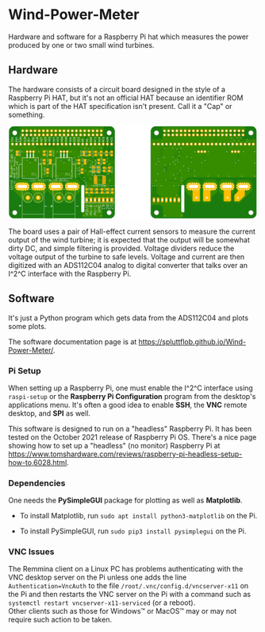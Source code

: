 # Wind-Power-Meter
Hardware and software for a Raspberry Pi hat which measures the power produced by one or two small wind turbines.

## Hardware
The hardware consists of a circuit board designed in the style of a Raspberry
Pi HAT, but it's not an official HAT because an identifier ROM which is part of
the HAT specification isn't present.  Call it a "Cap" or something. 

![Images of Circuit Board](WindPower_HAT_E.png)

The board uses a pair of Hall-effect current sensors to measure the current
output of the wind turbine; it is expected that the output will be somewhat
dirty DC, and simple filtering is provided.  Voltage dividers reduce the
voltage output of the turbine to safe levels.  Voltage and current are then
digitized with an ADS112C04 analog to digital converter that talks over an
I^2^C interface with the Raspberry Pi. 

## Software
It's just a Python program which gets data from the ADS112C04 and plots some 
plots. 

The software documentation page is at 
<https://spluttflob.github.io/Wind-Power-Meter/>.

### Pi Setup
When setting up a Raspberry Pi, one must enable the I^2^C interface using
`raspi-setup` or the **Raspberry Pi Configuration** program from the desktop's
applications menu.  It's often a good idea to enable **SSH**, the **VNC** 
remote desktop, and **SPI** as well. 

This software is designed to run on a "headless" Raspberry Pi. It has been
tested on the October 2021 release of Raspberry Pi OS. 
There's a nice page showing how to set up a "headless" (no monitor) Raspberry
Pi at 
<https://www.tomshardware.com/reviews/raspberry-pi-headless-setup-how-to,6028.html>.

### Dependencies

One needs the **PySimpleGUI** package for plotting as well as **Matplotlib**. 

* To install Matplotlib, run `sudo apt install python3-matplotlib` on the Pi.

* To install PySimpleGUI, run `sudo pip3 install pysimplegui` on the Pi.

### VNC Issues
The Remmina client on a Linux PC has problems authenticating with the VNC 
desktop server on the Pi unless one adds the line `Authentication=VncAuth` 
to the file `/root/.vnc/config.d/vncserver-x11` on the Pi and then restarts 
the VNC server on the Pi with a command such as 
`systemctl restart vncserver-x11-serviced` (or a reboot).  
Other clients such as those for Windows&trade; or MacOS&trade; may or may not 
require such action to be taken. 

